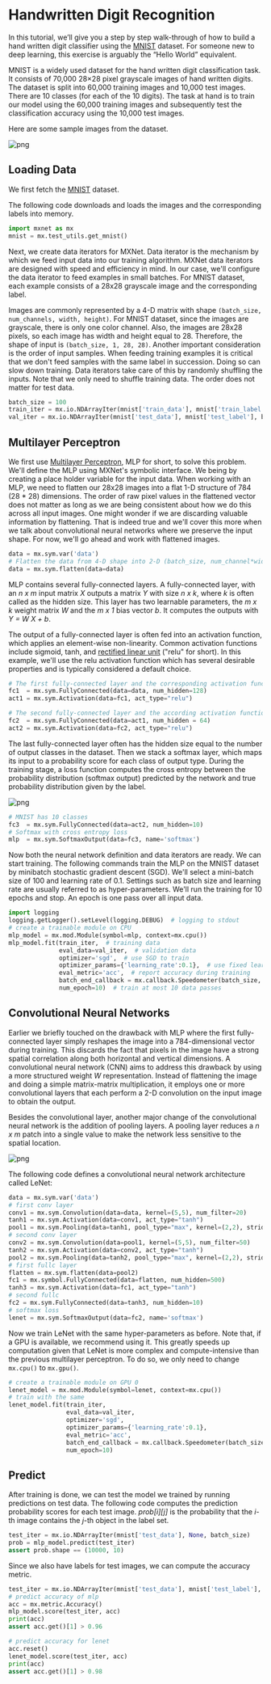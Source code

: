 # Handwritten Digit Recognition

In this tutorial, we’ll give you a step by step walk-through of how to build a hand written digit classifier using the [MNIST](https://en.wikipedia.org/wiki/MNIST_database) dataset. For someone new to deep learning, this exercise is arguably the “Hello World” equivalent.

MNIST is a widely used dataset for the hand written digit classification task. It consists of 70,000 28×28 pixel grayscale images of hand written digits. The dataset is split into 60,000 training images and 10,000 test images.  There are 10 classes (for each of the 10 digits). The task at hand is to train our model using the 60,000 training images and subsequently test the classification accuracy using the 10,000 test images.

Here are some sample images from the dataset.

![png](https://raw.githubusercontent.com/madjam/web-data/master/mxnet/example/mnist.png)

## Loading Data

We first fetch the [MNIST](http://yann.lecun.com/exdb/mnist/) dataset.

The following code downloads and loads the images and the corresponding labels into memory.

```python
import mxnet as mx
mnist = mx.test_utils.get_mnist()
```

Next, we create data iterators for MXNet. Data iterator is the mechanism by which we feed input data into our training algorithm. MXNet data iterators are designed with speed and efficiency in mind. In our case, we'll configure the data iterator to feed examples in small batches. For MNIST dataset, each example consists of a 28x28 grayscale image and the corresponding label.

Images are commonly represented by a 4-D matrix with shape `(batch_size, num_channels, width, height)`. For MNIST dataset, since the images are grayscale, there is only one color channel. Also, the images are 28x28 pixels, so each image has width and height equal to 28. Therefore, the shape of input is `(batch_size, 1, 28, 28)`. Another important consideration is the order of input samples. When feeding training examples it is critical that we don't feed samples with the same label in succession. Doing so can slow down training.
Data iterators take care of this by randomly shuffling the inputs. Note that we only need to shuffle training data. The order does not matter for test data.

```python
batch_size = 100
train_iter = mx.io.NDArrayIter(mnist['train_data'], mnist['train_label'], batch_size, shuffle=True)
val_iter = mx.io.NDArrayIter(mnist['test_data'], mnist['test_label'], batch_size)
```

## Multilayer Perceptron

We first use [Multilayer Perceptron](https://en.wikipedia.org/wiki/Multilayer_perceptron), MLP for short, to solve this problem. We'll define the MLP using MXNet's symbolic interface. We being by creating a place holder variable for the input data. When working with an MLP, we need to flatten our 28x28 images into a flat 1-D structure of 784 (28 * 28) dimensions. The order of raw pixel values in the flattened vector does not matter as long as we are being consistent about how we do this across all input images. One might wonder if we are discarding valuable information by flattening. That is indeed true and we'll cover this more when we talk about convolutional neural networks where we preserve the input shape. For now, we'll go ahead and work with flattened images.

```python
data = mx.sym.var('data')
# Flatten the data from 4-D shape into 2-D (batch_size, num_channel*width*height)
data = mx.sym.flatten(data=data)
```

MLP contains several fully-connected layers. A fully-connected layer, with an *n x m* input matrix *X* outputs a matrix *Y* with size *n x k*, where *k* is often called as the hidden size. This layer has two learnable parameters, the *m x k* weight matrix *W* and the *m x 1* bias vector *b*. It computes the outputs with *Y = W X + b*.

The output of a fully-connected layer is often fed into an activation function,
which applies an element-wise non-linearity. Common activation functions include sigmoid, tanh, and [rectified linear unit](https://en.wikipedia.org/wiki/Rectifier_%28neural_networks%29) ("relu" for short). In this example, we'll use the relu activation function which has several desirable properties and is typically considered a default choice.

```python
# The first fully-connected layer and the corresponding activation function
fc1  = mx.sym.FullyConnected(data=data, num_hidden=128)
act1 = mx.sym.Activation(data=fc1, act_type="relu")

# The second fully-connected layer and the according activation function
fc2  = mx.sym.FullyConnected(data=act1, num_hidden = 64)
act2 = mx.sym.Activation(data=fc2, act_type="relu")
```

The last fully-connected layer often has the hidden size equal to the number of
output classes in the dataset. Then we stack a softmax layer, which maps its input to a probability score for each class of output type. During the training stage, a loss function computes the cross entropy between the probability distribution (softmax output) predicted by the network and true probability distribution given by the label.

![png](https://raw.githubusercontent.com/madjam/web-data/master/mxnet/image/mlp_mnist.png)

```python
# MNIST has 10 classes
fc3  = mx.sym.FullyConnected(data=act2, num_hidden=10)
# Softmax with cross entropy loss
mlp  = mx.sym.SoftmaxOutput(data=fc3, name='softmax')
```

Now both the neural network definition and data iterators are ready. We can
start training. The following commands train the MLP on the
MNIST dataset by minibatch stochastic gradient descent (SGD). We'll select a mini-batch size of 100 and learning rate of 0.1. Settings such as batch size and learning rate are usually referred to as hyper-parameters. We'll run the training for 10 epochs and stop. An epoch is one pass over all input data.

```python
import logging
logging.getLogger().setLevel(logging.DEBUG)  # logging to stdout
# create a trainable module on CPU
mlp_model = mx.mod.Module(symbol=mlp, context=mx.cpu())
mlp_model.fit(train_iter,  # training data
              eval_data=val_iter,  # validation data
              optimizer='sgd',  # use SGD to train
              optimizer_params={'learning_rate':0.1},  # use fixed learning rate
              eval_metric='acc',  # report accuracy during training
              batch_end_callback = mx.callback.Speedometer(batch_size, 100), # output progress for each 100 data batches
              num_epoch=10)  # train at most 10 data passes
```

## Convolutional Neural Networks

Earlier we briefly touched on the drawback with MLP where the first fully-connected layer simply reshapes the image into a 784-dimensional vector during training. This discards the fact that pixels in the image have a strong spatial correlation along both horizontal and vertical dimensions. A convolutional neural network (CNN) aims to address this drawback by using a more structured weight *W* representation. Instead of flattening the image and doing a simple matrix-matrix multiplication, it employs one or more convolutional layers that each perform a 2-D convolution on the input image to obtain the output.

Besides the convolutional layer, another major change of the convolutional
neural network is the addition of pooling layers. A pooling layer reduces a
*n x m* patch into a single value to make the network less sensitive to the spatial location.

![png](https://raw.githubusercontent.com/dmlc/web-data/master/mxnet/image/conv_mnist.png)

The following code defines a convolutional neural network architecture called LeNet:

```python
data = mx.sym.var('data')
# first conv layer
conv1 = mx.sym.Convolution(data=data, kernel=(5,5), num_filter=20)
tanh1 = mx.sym.Activation(data=conv1, act_type="tanh")
pool1 = mx.sym.Pooling(data=tanh1, pool_type="max", kernel=(2,2), stride=(2,2))
# second conv layer
conv2 = mx.sym.Convolution(data=pool1, kernel=(5,5), num_filter=50)
tanh2 = mx.sym.Activation(data=conv2, act_type="tanh")
pool2 = mx.sym.Pooling(data=tanh2, pool_type="max", kernel=(2,2), stride=(2,2))
# first fullc layer
flatten = mx.sym.flatten(data=pool2)
fc1 = mx.symbol.FullyConnected(data=flatten, num_hidden=500)
tanh3 = mx.sym.Activation(data=fc1, act_type="tanh")
# second fullc
fc2 = mx.sym.FullyConnected(data=tanh3, num_hidden=10)
# softmax loss
lenet = mx.sym.SoftmaxOutput(data=fc2, name='softmax')
```

Now we train LeNet with the same hyper-parameters as before. Note that, if a GPU is available, we recommend using it. This greatly speeds up computation given that LeNet is more complex and compute-intensive than the previous multilayer perceptron. To do so, we only need to change `mx.cpu()` to `mx.gpu()`.

```python
# create a trainable module on GPU 0
lenet_model = mx.mod.Module(symbol=lenet, context=mx.cpu())
# train with the same
lenet_model.fit(train_iter,
                eval_data=val_iter,
                optimizer='sgd',
                optimizer_params={'learning_rate':0.1},
                eval_metric='acc',
                batch_end_callback = mx.callback.Speedometer(batch_size, 100),
                num_epoch=10)
```

## Predict

After training is done, we can test the model we trained by running predictions on test data. The following code computes the prediction probability scores for each test image. *prob[i][j]* is the probability that the *i*-th image contains the *j*-th object in the label set.

```python
test_iter = mx.io.NDArrayIter(mnist['test_data'], None, batch_size)
prob = mlp_model.predict(test_iter)
assert prob.shape == (10000, 10)
```

Since we also have labels for test images, we can compute the accuracy metric.

```python
test_iter = mx.io.NDArrayIter(mnist['test_data'], mnist['test_label'], batch_size)
# predict accuracy of mlp
acc = mx.metric.Accuracy()
mlp_model.score(test_iter, acc)
print(acc)
assert acc.get()[1] > 0.96

# predict accuracy for lenet
acc.reset()
lenet_model.score(test_iter, acc)
print(acc)
assert acc.get()[1] > 0.98
```

<!-- INSERT SOURCE DOWNLOAD BUTTONS -->
